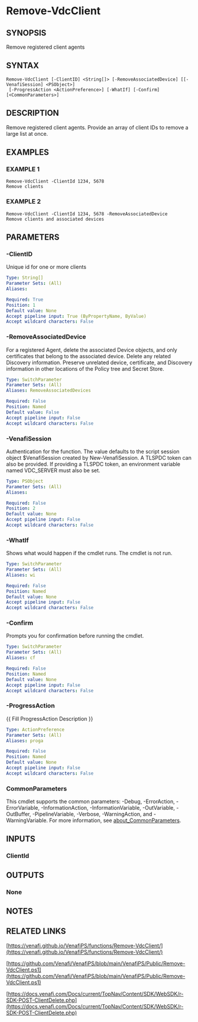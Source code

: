 # Remove-VdcClient

## SYNOPSIS
Remove registered client agents

## SYNTAX

```
Remove-VdcClient [-ClientID] <String[]> [-RemoveAssociatedDevice] [[-VenafiSession] <PSObject>]
 [-ProgressAction <ActionPreference>] [-WhatIf] [-Confirm] [<CommonParameters>]
```

## DESCRIPTION
Remove registered client agents.
Provide an array of client IDs to remove a large list at once.

## EXAMPLES

### EXAMPLE 1
```
Remove-VdcClient -ClientId 1234, 5678
Remove clients
```

### EXAMPLE 2
```
Remove-VdcClient -ClientId 1234, 5678 -RemoveAssociatedDevice
Remove clients and associated devices
```

## PARAMETERS

### -ClientID
Unique id for one or more clients

```yaml
Type: String[]
Parameter Sets: (All)
Aliases:

Required: True
Position: 1
Default value: None
Accept pipeline input: True (ByPropertyName, ByValue)
Accept wildcard characters: False
```

### -RemoveAssociatedDevice
For a registered Agent, delete the associated Device objects, and only certificates that belong to the associated device.
Delete any related Discovery information.
Preserve unrelated device, certificate, and Discovery information in other locations of the Policy tree and Secret Store.

```yaml
Type: SwitchParameter
Parameter Sets: (All)
Aliases: RemoveAssociatedDevices

Required: False
Position: Named
Default value: False
Accept pipeline input: False
Accept wildcard characters: False
```

### -VenafiSession
Authentication for the function.
The value defaults to the script session object $VenafiSession created by New-VenafiSession.
A TLSPDC token can also be provided.
If providing a TLSPDC token, an environment variable named VDC_SERVER must also be set.

```yaml
Type: PSObject
Parameter Sets: (All)
Aliases:

Required: False
Position: 2
Default value: None
Accept pipeline input: False
Accept wildcard characters: False
```

### -WhatIf
Shows what would happen if the cmdlet runs.
The cmdlet is not run.

```yaml
Type: SwitchParameter
Parameter Sets: (All)
Aliases: wi

Required: False
Position: Named
Default value: None
Accept pipeline input: False
Accept wildcard characters: False
```

### -Confirm
Prompts you for confirmation before running the cmdlet.

```yaml
Type: SwitchParameter
Parameter Sets: (All)
Aliases: cf

Required: False
Position: Named
Default value: None
Accept pipeline input: False
Accept wildcard characters: False
```

### -ProgressAction
{{ Fill ProgressAction Description }}

```yaml
Type: ActionPreference
Parameter Sets: (All)
Aliases: proga

Required: False
Position: Named
Default value: None
Accept pipeline input: False
Accept wildcard characters: False
```

### CommonParameters
This cmdlet supports the common parameters: -Debug, -ErrorAction, -ErrorVariable, -InformationAction, -InformationVariable, -OutVariable, -OutBuffer, -PipelineVariable, -Verbose, -WarningAction, and -WarningVariable. For more information, see [about_CommonParameters](http://go.microsoft.com/fwlink/?LinkID=113216).

## INPUTS

### ClientId
## OUTPUTS

### None
## NOTES

## RELATED LINKS

[https://venafi.github.io/VenafiPS/functions/Remove-VdcClient/](https://venafi.github.io/VenafiPS/functions/Remove-VdcClient/)

[https://github.com/Venafi/VenafiPS/blob/main/VenafiPS/Public/Remove-VdcClient.ps1](https://github.com/Venafi/VenafiPS/blob/main/VenafiPS/Public/Remove-VdcClient.ps1)

[https://docs.venafi.com/Docs/current/TopNav/Content/SDK/WebSDK/r-SDK-POST-ClientDelete.php](https://docs.venafi.com/Docs/current/TopNav/Content/SDK/WebSDK/r-SDK-POST-ClientDelete.php)

